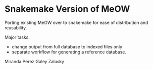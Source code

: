 # Snakemake Version of MeOW

Porting existing MeOW over to snakemake for ease of distribution and reusability.

Major tasks:
- change output from full database to indexed files only
- separate workflow for generating a reference database.

Miranda Perez Galey Zalusky
